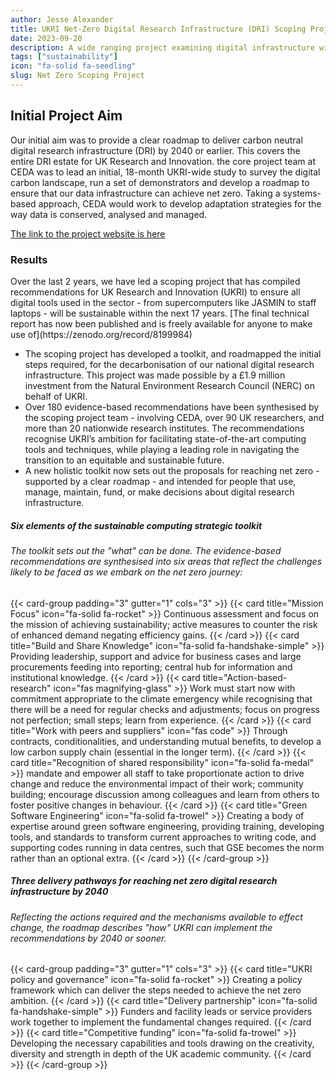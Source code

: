 ```yaml
---
author: Jesse Alexander
title: UKRI Net-Zero Digital Research Infrastructure (DRI) Scoping Project
date: 2023-09-20
description: A wide ranging project examining digital infrastructure within the UKRI sector to ensure they will be sustainable within the next 17 years. 
tags: ["sustainability"]
icon: "fa-solid fa-seedling"
slug: Net Zero Scoping Project
---
```


## Initial Project Aim

Our initial aim was to provide a clear roadmap to deliver carbon neutral digital research infrastructure (DRI) by 2040 or earlier. This covers the entire DRI estate for UK Research and Innovation. 
the core project team at CEDA was to lead an initial, 18-month UKRI-wide study to survey the digital carbon landscape, run a set of demonstrators and develop a roadmap to ensure that our data infrastructure can achieve net zero. Taking a systems-based approach, CEDA would work to develop adaptation strategies for the way data is conserved, analysed and managed. 

[The link to the project website is here](https://net-zero-dri.ceda.ac.uk/)

<div class="card mb-3">
  <h3 class="card-header">Results</h3>
  
  <!--<svg xmlns="http://www.w3.org/2000/svg" class="d-block user-select-none" width="100%" height="200" aria-label="Placeholder: Image cap" focusable="false" role="img" preserveAspectRatio="xMidYMid slice" viewBox="0 0 318 180" style="font-size:1.125rem;text-anchor:middle">
    <rect width="100%" height="100%" fill="#868e96"></rect>
    <text x="50%" y="50%" fill="#dee2e6" dy=".3em">Image cap</text>
  </svg> -->
  <div class="card-body">
    <p class="card-text">Over the last 2 years, we have led a scoping project that has compiled recommendations for UK Research and Innovation (UKRI) to ensure all digital tools used in the sector - from supercomputers like JASMIN to staff laptops - will be sustainable within the next 17 years. [The final technical report has now been published and is freely available for anyone to make use of](https://zenodo.org/record/8199984)
    </p>
  </div>
  <ul class="list-group list-group-flush">
    <li class="list-group-item">The scoping project has developed a toolkit, and roadmapped the initial steps required, for the decarbonisation of our national digital research infrastructure. This project was made possible by a £1.9 million investment from the Natural Environment Research Council (NERC) on behalf of UKRI.</li>
    <li class="list-group-item">Over 180 evidence-based recommendations have been synthesised by the scoping project team - involving CEDA, over 90 UK researchers, and more than 20 nationwide research institutes. The recommendations recognise UKRI’s ambition for facilitating state-of-the-art computing tools and techniques, while playing a leading role in navigating the transition to an equitable and sustainable future. </li>
    <li class="list-group-item">A new holistic toolkit now sets out the proposals for reaching net zero - supported by a clear roadmap - and intended for people that use, manage, maintain, fund, or make decisions about digital research infrastructure. </li>
  </ul> <!--
  <div class="card-body">
    <a href="#" class="card-link">Card link</a>
    <a href="#" class="card-link">Another link</a>
  </div>
  <div class="card-footer text-muted">
    2 days ago
  </div> 
</div>
<div class="card">
  <div class="card-body">
    <h4 class="card-title">Card title</h4>
    <h6 class="card-subtitle mb-2 text-muted">Card subtitle</h6>
    <p class="card-text">Some quick example text to build on the card title and make up the bulk of the card's content.</p>
    <a href="#" class="card-link">Card link</a>
    <a href="#" class="card-link">Another link</a>
  </div>
</div>  -->
<div class="card-body">
    <h5 class="card-title">Six elements of the sustainable computing strategic toolkit</h5>
    <h6 class="card-subtitle text-muted">The toolkit sets out the "what" can be done. The evidence-based recommendations are synthesised into six areas that reflect the challenges likely to be faced as we embark on the net zero journey:</h6>
  </div>
{{< card-group padding="3" gutter="1" cols="3" >}}
    {{< card title="Mission Focus" icon="fa-solid fa-rocket" >}}
        Continuous assessment and focus on the mission of achieving sustainability; active measures to counter the risk of enhanced demand negating efficiency gains.
    {{< /card >}}
    {{< card title="Build and Share Knowledge" icon="fa-solid fa-handshake-simple" >}}
        Providing leadership, support and advice for business cases and large procurements feeding into reporting; central hub for information and institutional knowledge.
    {{< /card >}}
    {{< card title="Action-based-research" icon="fas magnifying-glass" >}}
        Work must start now with commitment appropriate to the climate emergency while recognising that there will be a need for regular checks and adjustments; focus on progress not perfection; small steps; learn from experience.
    {{< /card >}}
    {{< card title="Work with peers and suppliers" icon="fas code" >}}
       Through contracts, conditionalities, and understanding mutual benefits, to develop a low carbon supply chain (essential in the longer term).
    {{< /card >}}
    {{< card title="Recognition of shared responsibility" icon="fa-solid fa-medal" >}}
        mandate and empower all staff to take proportionate action to drive change and reduce the environmental impact of their work; community building; encourage discussion among colleagues and learn from others to foster positive changes in behaviour.
    {{< /card >}}
    {{< card title="Green Software Engineering" icon="fa-solid fa-trowel" >}}
        Creating a body of expertise around green software engineering, providing training, developing tools, and standards to transform current approaches to writing code, and supporting codes running in data centres, such that GSE becomes the norm rather than an optional extra. 
    {{< /card >}}
{{< /card-group >}}
<div class="card-body">
    <h5 class="card-title">Three delivery pathways for reaching net zero digital research infrastructure by 2040</h5>
    <h6 class="card-subtitle text-muted">Reflecting the actions required and the mechanisms available to effect change, the roadmap describes "how" UKRI can implement the recommendations by 2040 or sooner. </h6>
  </div>
{{< card-group padding="3" gutter="1" cols="3" >}}
{{< card title="UKRI policy and governance" icon="fa-solid fa-rocket" >}}
        Creating a policy framework which can deliver the steps needed to achieve the net zero ambition.
    {{< /card >}}
    {{< card title="Delivery partnership" icon="fa-solid fa-handshake-simple" >}}
        Funders and facility leads or service providers work together to implement the fundamental changes required.
    {{< /card >}}
    {{< card title="Competitive funding" icon="fa-solid fa-trowel" >}}
        Developing the necessary capabilities and tools drawing on the creativity, diversity and strength in depth of the UK academic community.
    {{< /card >}}
{{< /card-group >}}